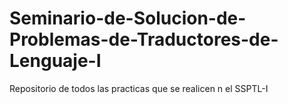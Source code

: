 # Seminario-de-Solucion-de-Problemas-de-Traductores-de-Lenguaje-I
Repositorio de todos las practicas que se realicen n el SSPTL-I
